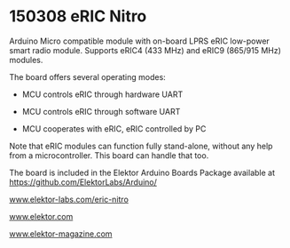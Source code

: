 150308 eRIC Nitro
=================

Arduino Micro compatible module with on-board LPRS eRIC low-power smart radio module. 
Supports eRIC4 (433 MHz) and eRIC9 (865/915 MHz) modules.

The board offers several operating modes:

- MCU controls eRIC through hardware UART

- MCU controls eRIC through software UART

- MCU cooperates with eRIC, eRIC controlled by PC 


Note that eRIC modules can function fully stand-alone, without any help from a
microcontroller. This board can handle that too.

The board is included in the Elektor Arduino Boards Package available at https://github.com/ElektorLabs/Arduino/

www.elektor-labs.com/eric-nitro

www.elektor.com

www.elektor-magazine.com
